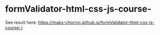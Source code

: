# formValidator-html-css-js-course-

See result here:
https://maks-chornyi.github.io/formValidator-html-css-js-course-/
